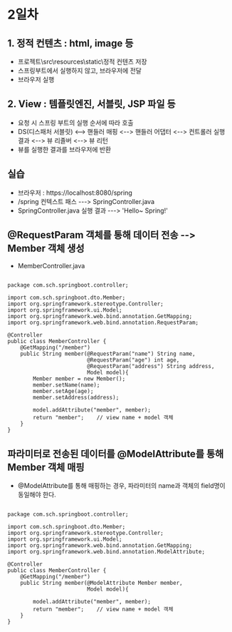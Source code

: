 # 2일차


## 1. 정적 컨텐츠 : html, image 등
- 프로젝트\src\resources\static\정적 컨텐츠 저장
- 스프링부트에서 실행하지 않고, 브라우저에 전달
- 브라우저 실행


## 2. View : 템플릿엔진, 서블릿, JSP 파일 등
- 요청 시 스프링 부트의 실행 순서에 따라 호출
- DS(디스패처 서블릿) <--> 핸들러 매핑 <--> 핸들러 어댑터 <--> 컨트롤러 실행 결과 <--> 뷰 리졸버 <--> 뷰 리턴
- 뷰를 실행한 결과를 브라우저에 반환


## 실습
- 브라우저 : https://localhost:8080/spring
- /spring 컨텍스트 패스 ---> SpringController.java
- SpringController.java 실행 결과 ---> 'Hello~ Spring!'


## @RequestParam 객체를 통해 데이터 전송 --> Member 객체 생성
- MemberController.java
```

package com.sch.springboot.controller;

import com.sch.springboot.dto.Member;
import org.springframework.stereotype.Controller;
import org.springframework.ui.Model;
import org.springframework.web.bind.annotation.GetMapping;
import org.springframework.web.bind.annotation.RequestParam;

@Controller
public class MemberController {
    @GetMapping("/member")
    public String member(@RequestParam("name") String name,
                         @RequestParam("age") int age,
                         @RequestParam("address") String address,
                         Model model){
        Member member = new Member();
        member.setName(name);
        member.setAge(age);
        member.setAddress(address);

        model.addAttribute("member", member);
        return "member";    // view name + model 객체
    }
}

```

## 파라미터로 전송된 데이터를 @ModelAttribute를 통해 Member 객체 매핑
- @ModelAttribute를 통해 매핑하는 경우, 파라미터의 name과 객체의 field명이 동일해야 한다.
```

package com.sch.springboot.controller;

import com.sch.springboot.dto.Member;
import org.springframework.stereotype.Controller;
import org.springframework.ui.Model;
import org.springframework.web.bind.annotation.GetMapping;
import org.springframework.web.bind.annotation.ModelAttribute;

@Controller
public class MemberController {
    @GetMapping("/member")
    public String member(@ModelAttribute Member member,
                         Model model){

        model.addAttribute("member", member);
        return "member";    // view name + model 객체
    }
}


````